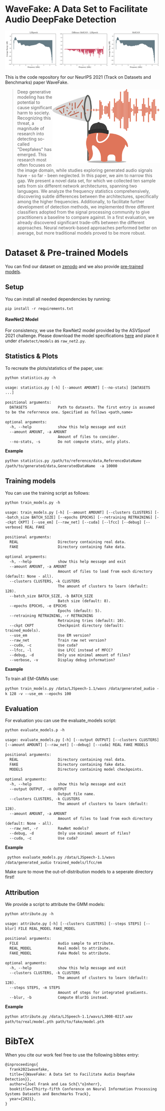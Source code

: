 # WaveFake: A Data Set to Facilitate Audio DeepFake Detection

![logo](media/header.png)

This is the code repository for our NeurIPS 2021 (Track on Datasets and Benchmarks) paper WaveFake.

<p>
<img align="right" width="350"  src="media/audiofant.png"> 
</p>

>Deep generative modeling has the potential to cause significant harm to society.
>Recognizing this threat, a magnitude of research into detecting so-called "Deepfakes" has emerged.
>This research most often focuses on the image domain, while studies exploring generated audio signals have - so far - been neglected.
>In this paper, we aim to narrow this gap.
>We present a novel data set, for which we collected ten sample sets from six different network architectures, spanning two languages.
>We analyze the frequency statistics comprehensively, discovering subtle differences between the architectures, specifically among the higher frequencies.
>Additionally, to facilitate further development of detection methods, we implemented three different classifiers adopted from the signal processing community to give practitioners a baseline to compare against.
>In a first evaluation, we already discovered significant trade-offs between the different approaches.
>Neural network-based approaches performed better on average, but more traditional models proved to be more robust.

# Dataset & Pre-trained Models

You can find our dataset on [zenodo](https://zenodo.org/record/5642694) and we also provide [pre-trained models](https://ruhr-uni-bochum.sciebo.de/s/Aqw3PKXMZMbWBPE).

## Setup

You can install all needed dependencies by running:

```
pip install -r requirements.txt
```

#### RawNet2 Model
For consistency, we use the RawNet2 model provided by the ASVSpoof 2021 challenge. 
Please download the model specifications [here](https://github.com/asvspoof-challenge/2021/tree/main/LA/Baseline-RawNet2) and place it under `dfadetect/models` as `raw_net2.py`.

## Statistics & Plots

To recreate the plots/statistics of the paper, use:

```
python statistics.py -h

usage: statistics.py [-h] [--amount AMOUNT] [--no-stats] [DATASETS ...]

positional arguments:
  DATASETS              Path to datasets. The first entry is assumed to be the referrence one. Specified as follows <path,name>

optional arguments:
  -h, --help            show this help message and exit
  --amount AMOUNT, -a AMOUNT
                        Amount of files to concider.
  --no-stats, -s        Do not compute stats, only plots.
```

**Example**

`python statistics.py /path/to/reference/data,ReferenceDataName /path/to/generated/data,GeneratedDataName  -a 10000`


## Training models

You can use the training script as follows:

```
python train_models.py -h

usage: train_models.py [-h] [--amount AMOUNT] [--clusters CLUSTERS] [--batch_size BATCH_SIZE] [--epochs EPOCHS] [--retraining RETRAINING] [--ckpt CKPT] [--use_em] [--raw_net] [--cuda] [--lfcc] [--debug] [--verbose] REAL FAKE

positional arguments:
  REAL                  Directory containing real data.
  FAKE                  Directory containing fake data.

optional arguments:
  -h, --help            show this help message and exit
  --amount AMOUNT, -a AMOUNT
                        Amount of files to load from each directory (default: None - all).
  --clusters CLUSTERS, -k CLUSTERS
                        The amount of clusters to learn (default: 128).
  --batch_size BATCH_SIZE, -b BATCH_SIZE
                        Batch size (default: 8).
  --epochs EPOCHS, -e EPOCHS
                        Epochs (default: 5).
  --retraining RETRAINING, -r RETRAINING
                        Retraining tries (default: 10).
  --ckpt CKPT           Checkpoint directory (default: trained_models).
  --use_em              Use EM version?
  --raw_net             Train raw net version?
  --cuda, -c            Use cuda?
  --lfcc, -l            Use LFCC instead of MFCC?
  --debug, -d           Only use minimal amount of files?
  --verbose, -v         Display debug information?
```

**Example**

To train all EM-GMMs use:

`python train_models.py /data/LJSpeech-1.1/wavs /data/generated_audio -k 128 -v --use_em --epochs 100`



## Evaluation

For evaluation you can use the evaluate_models script:

```
python evaluate_models.p -h

usage: evaluate_models.py [-h] [--output OUTPUT] [--clusters CLUSTERS] [--amount AMOUNT] [--raw_net] [--debug] [--cuda] REAL FAKE MODELS

positional arguments:
  REAL                  Directory containing real data.
  FAKE                  Directory containing fake data.
  MODELS                Directory containing model checkpoints.

optional arguments:
  -h, --help            show this help message and exit
  --output OUTPUT, -o OUTPUT
                        Output file name.
  --clusters CLUSTERS, -k CLUSTERS
                        The amount of clusters to learn (default: 128).
  --amount AMOUNT, -a AMOUNT
                        Amount of files to load from each directory (default: None - all).
  --raw_net, -r         RawNet models?
  --debug, -d           Only use minimal amount of files?
  --cuda, -c            Use cuda?
```

**Example**

` python evaluate_models.py /data/LJSpeech-1.1/wavs /data/generated_audio trained_models/lfcc/em`

Make sure to move the out-of-distribution models to a seperate directory first!

## Attribution

We provide a script to attribute the GMM models:
```
python attribute.py -h

usage: attribute.py [-h] [--clusters CLUSTERS] [--steps STEPS] [--blur] FILE REAL_MODEL FAKE_MODEL

positional arguments:
  FILE                  Audio sample to attribute.
  REAL_MODEL            Real model to attribute.
  FAKE_MODEL            Fake Model to attribute.

optional arguments:
  -h, --help            show this help message and exit
  --clusters CLUSTERS, -k CLUSTERS
                        The amount of clusters to learn (default: 128).
  --steps STEPS, -m STEPS
                        Amount of steps for integrated gradients.
  --blur, -b            Compute BlurIG instead.
```

**Example**

`python attribute.py /data/LJSpeech-1.1/wavs/LJ008-0217.wav  path/to/real/model.pth path/to/fake/model.pth`

# BibTeX

When you cite our work feel free to use the following bibtex entry:
```
@inproceedings{
  frank2021wavefake,
  title={{WaveFake: A Data Set to Facilitate Audio Deepfake Detection}},
  author={Joel Frank and Lea Sch{\"o}nherr},
  booktitle={Thirty-fifth Conference on Neural Information Processing Systems Datasets and Benchmarks Track},
  year={2021},
}
```
